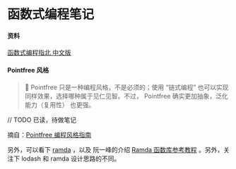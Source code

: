 # 函数式编程笔记



#### 资料

[函数式编程指北 中文版](https://llh911001.gitbook.io/mostly-adequate-guide-chinese)



#### Pointfree 风格

> 👀 Pointfree 只是一种编程风格，不是必须的；使用 “链式编程” 也可以实现同样效果，选择哪种属于见仁见智。不过， Pointfree 确实更加抽象，泛化能力（复用性） 也更强。

// TODO 已读，待做笔记

摘自：[Pointfree 编程风格指南](https://www.ruanyifeng.com/blog/2017/03/pointfree.html)

另外，可以看下 [ramda](https://github.com/ramda/ramda) ，以及 阮一峰的介绍 [Ramda 函数库参考教程](https://www.ruanyifeng.com/blog/2017/03/ramda.html) 。另外，关注下 lodash 和 ramda 设计思路的不同。